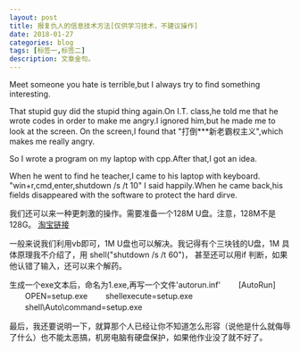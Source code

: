 ```yaml
---
layout: post
title: 报复仇人的信息技术方法[仅供学习技术，不建议操作]
date: 2018-01-27
categories: blog
tags: [标签一,标签二]
description: 文章金句。
---
```


Meet someone you hate is terrible,but I always try to find something interesting.

That stupid guy did the stupid thing again.On I.T. class,he told me that he wrote codes in order to make me angry.I ignored him,but he made me to look at the screen.
On the screen,I found that "打倒***新老霸权主义",which makes me really angry.

So I wrote a program on my laptop with cpp.After that,I got an idea.

When he went to find he teacher,I came to his laptop with keyboard.
"win+r,cmd,enter,shutdown /s /t 10" I said happily.When he came back,his fields disappeared with the software to protect the hard dirve.

我们还可以来一种更刺激的操作。需要准备一个128M U盘。注意，128M不是128G。
[淘宝链接](https://ai.taobao.com/search/index.htm?key=128MU%E7%9B%98&pid=mm_33992858_39656142_148170543)

一般来说我们利用vb即可，1M U盘也可以解决。我记得有个三块钱的U盘，1M
具体原理我不介绍了，用 shell("shutdown /s /t 60")，
甚至还可以用if 判断，如果他认错了输入，还可以来个解药。

生成一个exe文本后，命名为1.exe,再写一个文件'autorun.inf'
　　[AutoRun]
　　OPEN=setup.exe
　　shellexecute=setup.exe
　　shell\Auto\command=setup.exe

最后，我还要说明一下，就算那个人已经让你不知道怎么形容（说他是什么就侮辱了什么）也不能太恶搞，机房电脑有硬盘保护，如果他作业没了就不好了。

